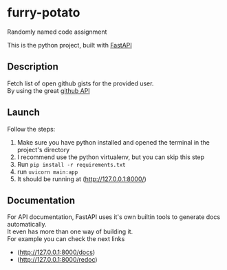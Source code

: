 # furry-potato
Randomly named code assignment

This is the python project, built with [FastAPI](https://fastapi.tiangolo.com/)

## Description
Fetch list of open github gists for the provided user.  
By using the great [github API](https://docs.github.com/en/rest)

## Launch
Follow the steps:
1. Make sure you have python installed and opened the terminal in the project's directory
2. I recommend use the python virtualenv, but you can skip this step
3. Run ```pip install -r requirements.txt```
4. run ```uvicorn main:app```
5. It should be running at (http://127.0.0.1:8000/)

## Documentation
For API documentation, FastAPI uses it's own builtin tools to generate docs automatically.   
It even has more than one way of building it.  
For example you can check the next links
* (http://127.0.0.1:8000/docs)
* (http://127.0.0.1:8000/redoc)
